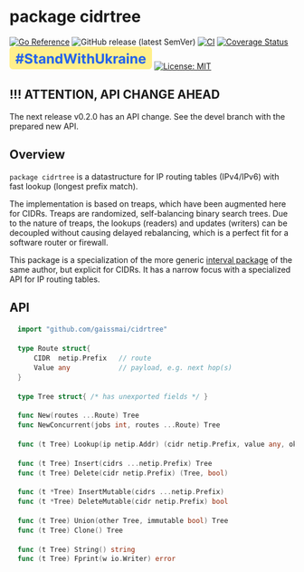 # package cidrtree
[![Go Reference](https://pkg.go.dev/badge/github.com/gaissmai/cidrtree.svg)](https://pkg.go.dev/github.com/gaissmai/cidrtree#section-documentation)
![GitHub release (latest SemVer)](https://img.shields.io/github/v/release/gaissmai/cidrtree)
[![CI](https://github.com/gaissmai/cidrtree/actions/workflows/go.yml/badge.svg)](https://github.com/gaissmai/cidrtree/actions/workflows/go.yml)
[![Coverage Status](https://coveralls.io/repos/github/gaissmai/cidrtree/badge.svg)](https://coveralls.io/github/gaissmai/cidrtree)
[![Stand With Ukraine](https://raw.githubusercontent.com/vshymanskyy/StandWithUkraine/main/badges/StandWithUkraine.svg)](https://stand-with-ukraine.pp.ua)
[![License: MIT](https://img.shields.io/badge/License-MIT-yellow.svg)](https://opensource.org/licenses/MIT)

## !!! ATTENTION, API CHANGE AHEAD

The next release v0.2.0 has an API change. See the devel branch with the prepared new API.

## Overview

`package cidrtree` is a datastructure for IP routing tables (IPv4/IPv6) with fast lookup (longest prefix match).

The implementation is based on treaps, which have been augmented here for CIDRs. Treaps are randomized, self-balancing binary search trees. Due to the nature of treaps, the lookups (readers) and updates (writers) can be decoupled without causing delayed rebalancing, which is a perfect fit for a software router or firewall.

This package is a specialization of the more generic [interval package] of the same author,
but explicit for CIDRs. It has a narrow focus with a specialized API for IP routing tables.

[interval package]: https://github.com/gaissmai/interval

## API
```go
  import "github.com/gaissmai/cidrtree"

  type Route struct{
      CIDR  netip.Prefix   // route
      Value any            // payload, e.g. next hop(s)
  }

  type Tree struct{ /* has unexported fields */ }

  func New(routes ...Route) Tree
  func NewConcurrent(jobs int, routes ...Route) Tree

  func (t Tree) Lookup(ip netip.Addr) (cidr netip.Prefix, value any, ok bool)

  func (t Tree) Insert(cidrs ...netip.Prefix) Tree
  func (t Tree) Delete(cidr netip.Prefix) (Tree, bool)

  func (t *Tree) InsertMutable(cidrs ...netip.Prefix)
  func (t *Tree) DeleteMutable(cidr netip.Prefix) bool

  func (t Tree) Union(other Tree, immutable bool) Tree
  func (t Tree) Clone() Tree

  func (t Tree) String() string
  func (t Tree) Fprint(w io.Writer) error
```

